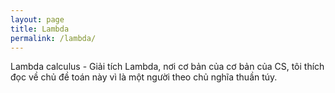 ```yaml
---
layout: page
title: Lambda
permalink: /lambda/
---
```


Lambda calculus - Giải tích Lambda, nơi cơ bản của cơ bản của CS, tôi thích đọc về chủ đề toán này vì là một người theo chủ nghĩa thuần túy.
